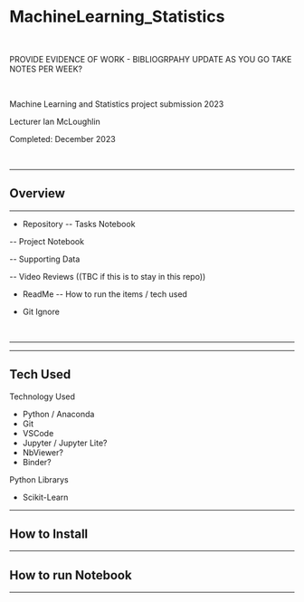 # MachineLearning_Statistics

<br/>

PROVIDE EVIDENCE OF WORK - BIBLIOGRPAHY 
UPDATE AS YOU GO
TAKE NOTES PER WEEK?


<br/>


Machine Learning and Statistics project submission 2023 

Lecturer Ian McLoughlin

Completed: December 2023

<br/>

***

## Overview

***

 - Repository
  -- Tasks Notebook

  -- Project Notebook

  -- Supporting Data

  -- Video Reviews ((TBC if this is to stay in this repo))



 - ReadMe
  -- How to run the items / tech used

 - Git Ignore


<br/>

***



***

## Tech Used

Technology Used

 - Python / Anaconda
 - Git
 - VSCode
 - Jupyter  / Jupyter Lite?
 - NbViewer?
 - Binder?


Python Librarys 

 - Scikit-Learn

***

## How to Install



***

## How to run Notebook



***


